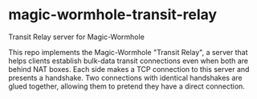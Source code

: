 # magic-wormhole-transit-relay
Transit Relay server for Magic-Wormhole

This repo implements the Magic-Wormhole "Transit Relay", a server that helps
clients establish bulk-data transit connections even when both are behind NAT
boxes. Each side makes a TCP connection to this server and presents a
handshake. Two connections with identical handshakes are glued together,
allowing them to pretend they have a direct connection.
